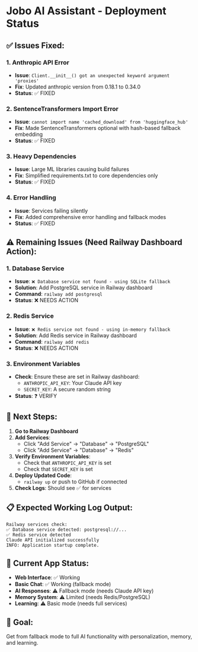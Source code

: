 # Jobo AI Assistant - Deployment Status

## ✅ Issues Fixed:

### 1. Anthropic API Error
- **Issue**: `Client.__init__() got an unexpected keyword argument 'proxies'`
- **Fix**: Updated anthropic version from 0.18.1 to 0.34.0
- **Status**: ✅ FIXED

### 2. SentenceTransformers Import Error  
- **Issue**: `cannot import name 'cached_download' from 'huggingface_hub'`
- **Fix**: Made SentenceTransformers optional with hash-based fallback embedding
- **Status**: ✅ FIXED

### 3. Heavy Dependencies
- **Issue**: Large ML libraries causing build failures
- **Fix**: Simplified requirements.txt to core dependencies only
- **Status**: ✅ FIXED

### 4. Error Handling
- **Issue**: Services failing silently
- **Fix**: Added comprehensive error handling and fallback modes
- **Status**: ✅ FIXED

## ⚠️ Remaining Issues (Need Railway Dashboard Action):

### 1. Database Service
- **Issue**: `❌ Database service not found - using SQLite fallback`
- **Solution**: Add PostgreSQL service in Railway dashboard
- **Command**: `railway add postgresql`
- **Status**: ❌ NEEDS ACTION

### 2. Redis Service  
- **Issue**: `❌ Redis service not found - using in-memory fallback`
- **Solution**: Add Redis service in Railway dashboard
- **Command**: `railway add redis`
- **Status**: ❌ NEEDS ACTION

### 3. Environment Variables
- **Check**: Ensure these are set in Railway dashboard:
  - `ANTHROPIC_API_KEY`: Your Claude API key
  - `SECRET_KEY`: A secure random string
- **Status**: ❓ VERIFY

## 🔧 Next Steps:

1. **Go to Railway Dashboard**
2. **Add Services**: 
   - Click "Add Service" → "Database" → "PostgreSQL"
   - Click "Add Service" → "Database" → "Redis"
3. **Verify Environment Variables**:
   - Check that `ANTHROPIC_API_KEY` is set
   - Check that `SECRET_KEY` is set
4. **Deploy Updated Code**:
   - `railway up` or push to GitHub if connected
5. **Check Logs**: Should see ✅ for services

## 📋 Expected Working Log Output:
```
Railway services check:
✅ Database service detected: postgresql://...
✅ Redis service detected
Claude API initialized successfully
INFO: Application startup complete.
```

## 🚀 Current App Status:
- **Web Interface**: ✅ Working
- **Basic Chat**: ✅ Working (fallback mode)
- **AI Responses**: ⚠️ Fallback mode (needs Claude API key)
- **Memory System**: ⚠️ Limited (needs Redis/PostgreSQL)
- **Learning**: ⚠️ Basic mode (needs full services)

## 🎯 Goal:
Get from fallback mode to full AI functionality with personalization, memory, and learning. 
